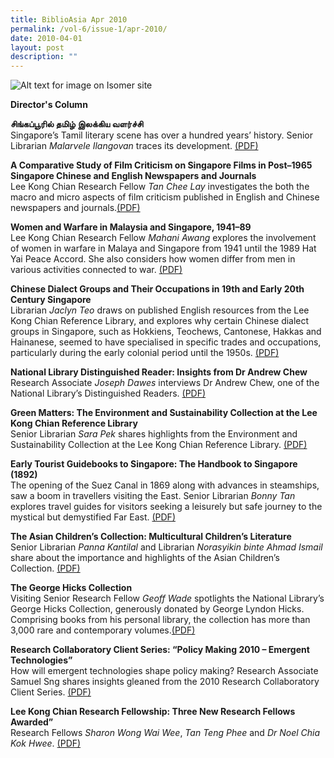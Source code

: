 ```yaml
---
title: BiblioAsia Apr 2010
permalink: /vol-6/issue-1/apr-2010/
date: 2010-04-01
layout: post
description: ""
---
```

![Alt text for image on Isomer site](/images/covers/ba6-1.jpg)

<a style="text-decoration: none; font-weight: bold;" href="/vol-6/issue-1/apr-2010/director-column/">Director's Column</a>

**சிங்கப்பூரில் தமிழ் இலக்கிய வளர்ச்சி** <br>
Singapore’s Tamil literary scene has over a hundred years’ history. Senior Librarian *Malarvele Ilangovan* traces its development. [(PDF)](/files/pdf/vol-6/issue-1/v6-issue1_TamilLiterary.pdf)

<a style="text-decoration: none; font-weight: bold;" href="/vol-6/issue-1/apr-2010/singapore-study-film-criticism/">A Comparative Study of Film Criticism on Singapore Films in Post–1965 Singapore Chinese and English Newspapers and Journals</a><br>
Lee Kong Chian Research Fellow *Tan Chee Lay* investigates the both the macro and micro aspects of film criticism published in English and Chinese newspapers and journals.[(PDF)](/files/pdf/vol-6/issue-1/v6-issue1_FilmCriticism.pdf)

<a style="text-decoration: none; font-weight: bold;" href="/vol-6/issue-1/apr-2010/malaysia-singapore-women-warfare/">Women and Warfare in Malaysia and Singapore, 1941–89</a><br>
Lee Kong Chian Research Fellow *Mahani Awang* explores the involvement of women in warfare in Malaya and Singapore from 1941 until the 1989 Hat Yai Peace Accord. She also considers how women differ from men in various activities connected to war. [(PDF)](/files/pdf/vol-6/issue-1/v6-issue1_WomenWarfare.pdf)

<a style="text-decoration: none; font-weight: bold;" href="/vol-6/issue-1/apr-2010/singapore-chinese-dialect-occupation/">Chinese Dialect Groups and Their Occupations in 19th and Early 20th Century Singapore</a><br>
Librarian *Jaclyn Teo* draws on published English resources from the Lee Kong Chian Reference Library, and explores why certain Chinese dialect groups in Singapore, such as Hokkiens, Teochews, Cantonese, Hakkas and Hainanese, seemed to have specialised in specific trades and occupations, particularly during the early colonial period until the 1950s. [(PDF)](/files/pdf/vol-6/issue-1/v6--issue1_ChineseDialect.pdf)


<a style="text-decoration: none; font-weight: bold;" href="/vol-6/issue-1/apr-2010/andrew-chew-library-reader/">National Library Distinguished Reader: Insights from Dr Andrew Chew</a><br>
Research Associate *Joseph Dawes* interviews Dr Andrew Chew, one of the National Library’s Distinguished Readers. [(PDF)](/files/pdf/vol-6/issue-1/v6-issue1_AndrewChew.pdf)

<a style="text-decoration: none; font-weight: bold;" href="/vol-6/issue-1/apr-2010/green-matter-environment-sustainability/">Green Matters: The Environment and Sustainability Collection at the Lee Kong Chian Reference Library</a><br>
Senior Librarian *Sara Pek* shares highlights from the Environment and Sustainability Collection at the Lee Kong Chian Reference Library. [(PDF)](/files/pdf/vol-6/issue-1/v6-issue1_GreenMatters.pdf)

<a style="text-decoration: none; font-weight: bold;" href="/vol-6/issue-1/apr-2010/early-handbook-tourist-guidebook/">Early Tourist Guidebooks to Singapore: The Handbook to Singapore (1892)</a><br>
The opening of the Suez Canal in 1869 along with advances in steamships, saw a boom in travellers visiting the East. Senior Librarian *Bonny Tan* explores travel guides for visitors seeking a leisurely but safe journey to the mystical but demystified Far East. [(PDF)](/files/pdf/vol-6/issue-1/v6-issue1_TouristGuidebooks.pdf)

<a style="text-decoration: none; font-weight: bold;" href="/vol-6/issue-1/apr-2010/asian-children-multicultural-literature/">The Asian Children’s Collection: Multicultural Children’s Literature</a><br>
Senior Librarian *Panna Kantilal* and Librarian *Norasyikin binte Ahmad Ismail* share about the importance and highlights of the Asian Children’s Collection. [(PDF)](/files/pdf/vol-6/issue-1/v6-issue1_ChildrenLiterature.pdf)

<a style="text-decoration: none; font-weight: bold;" href="/vol-6/issue-1/apr-2010/george-hicks-collection/">The George Hicks Collection</a><br>
Visiting Senior Research Fellow *Geoff Wade* spotlights the National Library’s George Hicks Collection, generously donated by George Lyndon Hicks. Comprising books from his personal library, the collection has more than 3,000 rare and contemporary volumes.[(PDF)](/files/pdf/vol-6/issue-1/v6-issue1_GeorgeHicks.pdf)

<a style="text-decoration: none; font-weight: bold;" href="/vol-6/issue-1/apr-2010/emergent-technologies-policy-making/">Research Collaboratory Client Series: “Policy Making 2010 – Emergent Technologies”</a><br>
How will emergent technologies shape policy making? Research Associate Samuel Sng shares insights gleaned from the 2010 Research Collaboratory Client Series. [(PDF)](/files/pdf/vol-6/issue-1/v6-issue1_EmergentTechnologies.pdf)

<a style="text-decoration: none; font-weight: bold;" href="/vol-6/issue-1/apr-2010/lee-kong-chian-research-fellowship/">Lee Kong Chian Research Fellowship: Three New Research Fellows Awarded”</a><br>
Research Fellows *Sharon Wong Wai Wee*, *Tan Teng Phee* and *Dr Noel Chia Kok Hwee*. [(PDF)](/files/pdf/vol-6/issue-1/v6-issue1_ResearchFellowship.pdf)